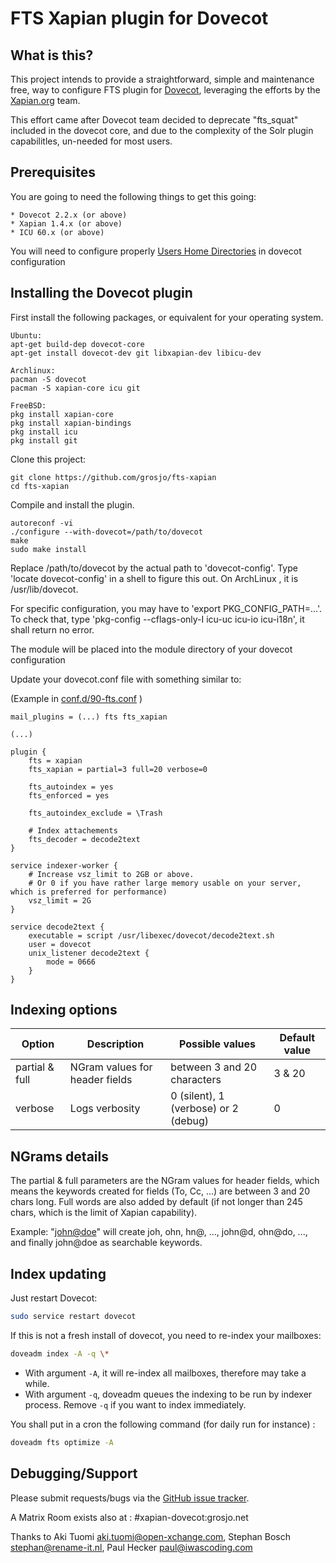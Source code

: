 FTS Xapian plugin for Dovecot
=============================

What is this?
-------------

This project intends to provide a straightforward, simple and maintenance free, way to configure FTS plugin for [Dovecot](https://github.com/dovecot/), leveraging the efforts by the [Xapian.org](https://xapian.org/) team.

This effort came after Dovecot team decided to deprecate "fts_squat" included in the dovecot core, and due to the complexity of the Solr plugin capabilitles, un-needed for most users.



Prerequisites
-------------

You are going to need the following things to get this going:

```
* Dovecot 2.2.x (or above)
* Xapian 1.4.x (or above)
* ICU 60.x (or above)
```

You will need to configure properly [Users Home Directories](https://wiki.dovecot.org/VirtualUsers/Home) in dovecot configuration


Installing the Dovecot plugin
-----------------------------

First install the following packages, or equivalent for your operating system.

```
Ubuntu:
apt-get build-dep dovecot-core 
apt-get install dovecot-dev git libxapian-dev libicu-dev

Archlinux:
pacman -S dovecot
pacman -S xapian-core icu git

FreeBSD:
pkg install xapian-core
pkg install xapian-bindings
pkg install icu
pkg install git
```

Clone this project:

```
git clone https://github.com/grosjo/fts-xapian
cd fts-xapian
```

Compile and install the plugin.

```
autoreconf -vi
./configure --with-dovecot=/path/to/dovecot
make
sudo make install
```

Replace /path/to/dovecot by the actual path to 'dovecot-config'.
Type 'locate dovecot-config' in a shell to figure this out. On ArchLinux , it is /usr/lib/dovecot.

For specific configuration, you may have to 'export PKG_CONFIG_PATH=...'. To check that, type 'pkg-config --cflags-only-I icu-uc icu-io icu-i18n', it shall return no error.

The module will be placed into the module directory of your dovecot configuration

Update your dovecot.conf file with something similar to:

(Example in [conf.d/90-fts.conf](https://github.com/grosjo/fts-xapian/blob/master/contrib/conf.d/90-fts.conf) )

```
mail_plugins = (...) fts fts_xapian

(...)

plugin {
    fts = xapian
    fts_xapian = partial=3 full=20 verbose=0

    fts_autoindex = yes
    fts_enforced = yes

    fts_autoindex_exclude = \Trash

    # Index attachements
    fts_decoder = decode2text
}

service indexer-worker {
    # Increase vsz_limit to 2GB or above.
    # Or 0 if you have rather large memory usable on your server, which is preferred for performance)
    vsz_limit = 2G
}

service decode2text {
    executable = script /usr/libexec/dovecot/decode2text.sh
    user = dovecot
    unix_listener decode2text {
        mode = 0666
    }
}
```

Indexing options
----------------

| Option         | Description                    | Possible values                      | Default value |
|----------------|--------------------------------|--------------------------------------|---------------|
| partial & full | NGram values for header fields | between 3 and 20 characters          | 3 & 20        |
| verbose        | Logs verbosity                 | 0 (silent), 1 (verbose) or 2 (debug) | 0             |

NGrams details
--------------

The partial & full parameters are the NGram values for header fields, which means the keywords created for fields (To,
Cc, ...) are between 3 and 20 chars long. Full words are also added by default (if not longer than 245 chars, which is
the limit of Xapian capability).

Example: "<john@doe>" will create joh, ohn, hn@, ..., john@d, ohn@do, ..., and finally john@doe as searchable keywords.

Index updating
--------------

Just restart Dovecot:

```sh
sudo service restart dovecot
```

If this is not a fresh install of dovecot, you need to re-index your mailboxes:

```sh
doveadm index -A -q \*
```

- With argument `-A`, it will re-index all mailboxes, therefore may take a while.
- With argument `-q`, doveadm queues the indexing to be run by indexer process.
  Remove `-q` if you want to index immediately.

You shall put in a cron the following command (for daily run for instance) :

```sh
doveadm fts optimize -A
```


Debugging/Support
-----------------

Please submit requests/bugs via the [GitHub issue tracker](https://github.com/grosjo/fts-xapian/issues).

A Matrix Room exists also at : #xapian-dovecot:grosjo.net

Thanks to Aki Tuomi <aki.tuomi@open-xchange.com>, Stephan Bosch <stephan@rename-it.nl>, Paul Hecker <paul@iwascoding.com>
